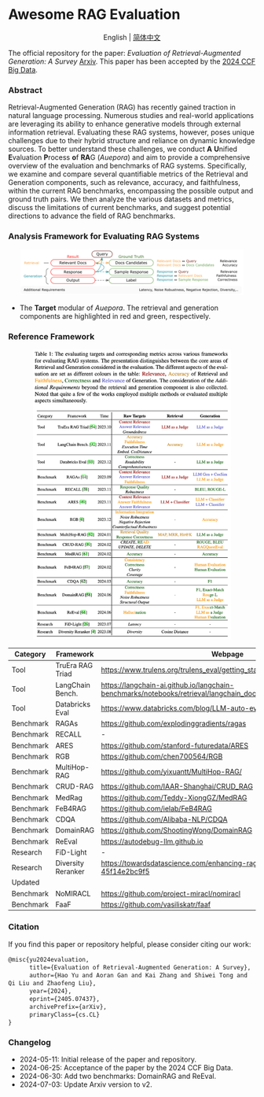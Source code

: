 # Awesome RAG Evaluation

<p align="center"> English | <a href="README_cn.md"> 简体中文 </a></p>

The official repository for the paper: *Evaluation of Retrieval-Augmented Generation: A Survey* [Arxiv](https://arxiv.org/pdf/2405.07437). This paper has been accepted by the [2024 CCF Big Data](https://ccf.org.cn/BigData2024).

### Abstract

Retrieval-Augmented Generation (RAG) has recently gained traction in natural language processing. Numerous studies and real-world applications are leveraging its ability to enhance generative models through external information retrieval. Evaluating these RAG systems, however, poses unique challenges due to their hybrid structure and reliance on dynamic knowledge sources. To better understand these challenges, we conduct **A** **U**nified **E**valuation **P**rocess **o**f **RA**G (*Auepora*) and aim to provide a comprehensive overview of the evaluation and benchmarks of RAG systems. Specifically, we examine and compare several quantifiable metrics of the Retrieval and Generation components, such as relevance, accuracy, and faithfulness, within the current RAG benchmarks, encompassing the possible output and ground truth pairs. We then analyze the various datasets and metrics, discuss the limitations of current benchmarks, and suggest potential directions to advance the field of RAG benchmarks.


### Analysis Framework for Evaluating RAG Systems

<!-- <p align="center">
    <img src="figures/rag-structure-2.png" alt="drawing" width=70% />
</p>

* Figure 1. The structure of the RAG system with retrieval and generation components and corresponding four phrases: indexing, search, prompting, and inferencing. The pairs of EOs and GTs are highlighted in red and green, with brown dashed arrows. -->

<p align="center">
    <img src="figures/aspect-display-4.png" alt="drawing" width=90% />
</p>

* The **Target** modular of *Auepora*. The retrieval and generation components are highlighted in red and green, respectively.

### Reference Framework
<p align="center">
    <img src="figures/relative-work-2.png" alt="drawing" width=80% />
</p>

| Category | Framework | Webpage | Paper |
|---|---|---|---|
| Tool | TruEra RAG Triad | https://www.trulens.org/trulens_eval/getting_started/core_concepts/rag_triad/ | - |
| Tool | LangChain Bench. | https://langchain-ai.github.io/langchain-benchmarks/notebooks/retrieval/langchain_docs_qa.html | - |
| Tool | Databricks Eval | https://www.databricks.com/blog/LLM-auto-eval-best-practices-RAG | - |
| Benchmark | RAGAs | https://github.com/explodinggradients/ragas | https://aclanthology.org/2024.eacl-demo.16/ |
| Benchmark | RECALL | - | https://arxiv.org/abs/2311.08147 |
| Benchmark | ARES | https://github.com/stanford-futuredata/ARES | https://arxiv.org/abs/2311.09476 |
| Benchmark | RGB | https://github.com/chen700564/RGB | https://ojs.aaai.org/index.php/AAAI/article/view/29728 |
| Benchmark | MultiHop-RAG | https://github.com/yixuantt/MultiHop-RAG/ | https://arxiv.org/abs/2401.15391 |
| Benchmark | CRUD-RAG | https://github.com/IAAR-Shanghai/CRUD_RAG | https://arxiv.org/abs/2401.17043v2 |
| Benchmark | MedRag | https://github.com/Teddy-XiongGZ/MedRAG | http://arxiv.org/abs/2402.13178v2 |
| Benchmark | FeB4RAG | https://github.com/ielab/FeB4RAG | http://arxiv.org/abs/2402.11891v1 |
| Benchmark | CDQA | https://github.com/Alibaba-NLP/CDQA | https://arxiv.org/abs/2402.19248v2 |
| Benchmark | DomainRAG | https://github.com/ShootingWong/DomainRAG | https://arxiv.org/abs/2406.05654v2 |
| Benchmark | ReEval | https://autodebug-llm.github.io | https://aclanthology.org/2024.findings-naacl.85/ |
| Research | FiD-Light | - | https://doi.org/10.1145/3539618.3591687 |
| Research | Diversity Reranker | https://towardsdatascience.com/enhancing-rag-pipelines-in-haystack-45f14e2bc9f5 | - |
| Updated |
| Benchmark | NoMIRACL | https://github.com/project-miracl/nomiracl  | https://arxiv.org/abs/2312.11361 |
| Benchmark | FaaF | https://github.com/vasiliskatr/faaf | https://arxiv.org/pdf/2403.03888

<!-- ### LLMs Learderboard
[LMSYS Chatbot Arena Leaderboard](https://huggingface.co/spaces/lmsys/chatbot-arena-leaderboard): https://arxiv.org/abs/2306.05685v4
[AlpacaEval Leaderboard](https://tatsu-lab.github.io/alpaca_eval/): https://arxiv.org/abs/2305.14387
[SuperCLUE](https://superclueai.com/): https://arxiv.org/abs/2307.15020 -->

### Citation

If you find this paper or repository helpful, please consider citing our work:

```
@misc{yu2024evaluation,
      title={Evaluation of Retrieval-Augmented Generation: A Survey}, 
      author={Hao Yu and Aoran Gan and Kai Zhang and Shiwei Tong and Qi Liu and Zhaofeng Liu},
      year={2024},
      eprint={2405.07437},
      archivePrefix={arXiv},
      primaryClass={cs.CL}
}
```

### Changelog

- 2024-05-11: Initial release of the paper and repository.
- 2024-06-25: Acceptance of the paper by the 2024 CCF Big Data.
- 2024-06-30: Add two benchmarks: DomainRAG and ReEval.
- 2024-07-03: Update Arxiv version to v2.
